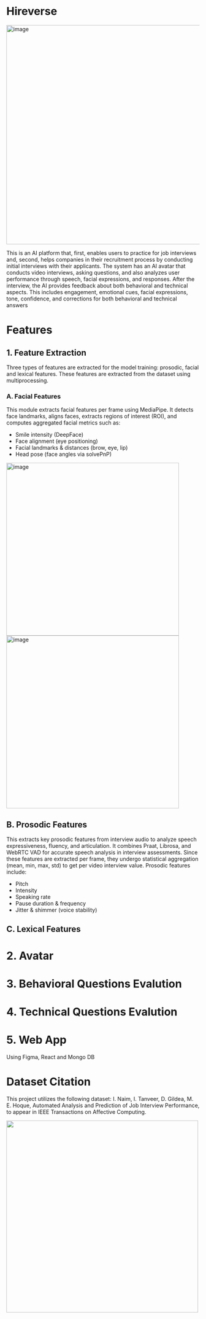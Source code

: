 # Hireverse
<img width="571" alt="image" src="https://github.com/user-attachments/assets/112deae5-a9f6-46cd-b127-560955a0517e" />

This is an AI platform that, first, enables users to practice for job interviews and, second, helps companies in their recruitment process by conducting initial interviews with their applicants. The system has an AI avatar that conducts video interviews, asking questions, and also analyzes user performance through  speech, facial expressions, and responses. After the interview, the AI provides feedback about  both behavioral and technical aspects. This includes engagement, emotional cues, facial expressions, tone, confidence, and corrections for both behavioral and technical answers

# Features
## 1. Feature Extraction
Three types of features are extracted for the model training: prosodic, facial and lexical features. These features are extracted from the dataset using multiprocessing.
### A. Facial Features
This module extracts facial features per frame using MediaPipe. It detects face landmarks, aligns faces, extracts regions of interest (ROI), and computes aggregated facial metrics such as:
  - Smile intensity (DeepFace)
  - Face alignment (eye positioning)
  - Facial landmarks & distances (brow, eye, lip)
  - Head pose (face angles via solvePnP)

<img width="450" alt="image" src="https://github.com/user-attachments/assets/9a62e4bc-6baf-4b9d-8e53-dcd60b8278c7"/> <img width="450" alt="image" src="https://github.com/user-attachments/assets/2c8e37ca-9d66-4231-9419-46026e2c6ad4" />

## B. Prosodic Features
This extracts key prosodic features from interview audio to analyze speech expressiveness, fluency, and articulation. It combines Praat, Librosa, and WebRTC VAD for accurate speech analysis in interview assessments. Since these features are extracted per frame, they undergo statistical aggregation (mean, min, max, std) to get per video interview value. Prosodic features include:
  - Pitch
  - Intensity
  - Speaking rate
  - Pause duration & frequency
  - Jitter & shimmer (voice stability)

## C. Lexical Features

# 2. Avatar

# 3. Behavioral Questions Evalution

# 4. Technical Questions Evalution

# 5. Web App
Using Figma, React and Mongo DB

# Dataset Citation
This project utilizes the following dataset:
I. Naim, I. Tanveer, D. Gildea, M. E. Hoque, Automated Analysis and Prediction of Job Interview Performance, to appear in IEEE Transactions on Affective Computing.

<img src="https://github.com/user-attachments/assets/836201c4-81c4-4283-81a5-7ec33408ac0e" width="500">

